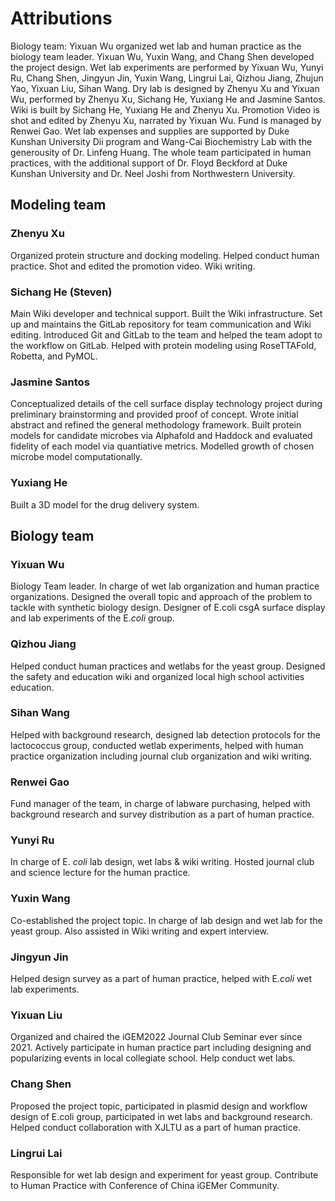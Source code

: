 # Attributions

Biology team:  Yixuan Wu organized wet lab and human practice as the biology team leader. Yixuan Wu, Yuxin Wang, and Chang Shen developed the project design. Wet lab experiments are performed by Yixuan Wu, Yunyi Ru, Chang Shen, Jingyun Jin, Yuxin Wang, Lingrui Lai, Qizhou Jiang, Zhujun Yao, Yixuan Liu, Sihan Wang. Dry lab is designed by Zhenyu Xu and Yixuan Wu, performed by Zhenyu Xu, Sichang He, Yuxiang He and Jasmine Santos. Wiki is built by Sichang He, Yuxiang He and Zhenyu Xu. Promotion Video is shot and edited by Zhenyu Xu, narrated by Yixuan Wu. Fund is managed by Renwei Gao. Wet lab expenses and supplies are supported by Duke Kunshan University Dii program and Wang-Cai Biochemistry Lab with the generousity of Dr. Linfeng Huang. The whole team participated in human practices, with the additional support of Dr. Floyd Beckford at Duke Kunshan University and Dr. Neel Joshi from Northwestern University.
## Modeling team

### Zhenyu Xu

Organized protein structure and docking modeling. 
Helped conduct human practice.
Shot and edited the promotion video. 
Wiki writing.
### Sichang He (Steven)

Main Wiki developer and technical support.
Built the Wiki infrastructure.
Set up and maintains the GitLab repository
for team communication and Wiki editing.
Introduced Git and GitLab to the team and
helped the team adopt to the workflow on GitLab.
Helped with protein modeling using RoseTTAFold, Robetta, and PyMOL.

### Jasmine Santos

Conceptualized details of the cell surface display technology project during preliminary brainstorming and provided proof of concept.
Wrote initial abstract and refined the general methodology framework.
Built protein models for candidate microbes via Alphafold and Haddock and evaluated fidelity of each model via quantiative metrics. 
Modelled growth of chosen microbe model computationally. 

### Yuxiang He

Built a 3D model for the drug delivery system.

## Biology team

### Yixuan Wu

Biology Team leader.
In charge of wet lab organization and human practice organizations.
Designed the overall topic and approach of the problem to tackle
with synthetic biology design. Designer of E.coli csgA surface display
and lab experiments of the E.*coli* group.

### Qizhou Jiang

Helped conduct human practices and wetlabs for the yeast group. 
Designed the safety and education wiki and organized local high school activities education.

### Sihan Wang
Helped with background research, designed lab detection protocols for the lactococcus group, 
conducted wetlab experiments, 
helped with human practice organization including journal club organization and wiki writing.

### Renwei Gao
Fund manager of the team, in charge of labware purchasing, 
helped with background research and survey distribution as a part of human practice.

### Yunyi Ru
In charge of E. *coli* lab design, wet labs & wiki writing. 
Hosted journal club and science lecture for the human practice. 

### Yuxin Wang
Co-established the project topic. In charge of lab design and wet lab for the yeast group. 
Also assisted in Wiki writing and expert interview.

### Jingyun Jin
Helped design survey as a part of human practice, helped with E.*coli* wet lab experiments.

### Yixuan Liu
Organized and chaired the iGEM2022 Journal Club Seminar ever since 2021. 
Actively participate in human practice part including designing and popularizing events in local collegiate school. 
Help conduct wet labs.

### Chang Shen

Proposed the project topic, participated in plasmid design and workflow design of E.coli group, 
participated in wet labs and background research. 
Helped conduct collaboration with XJLTU as a part of human practice.

### Lingrui Lai

Responsible for wet lab design and experiment for yeast group. 
Contribute to Human Practice with Conference of China iGEMer Community.

